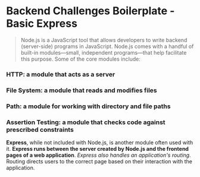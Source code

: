 # Backend Challenges Boilerplate - Basic Express
>Node.js is a JavaScript tool that allows developers to write backend (server-side) programs in JavaScript. Node.js comes with a handful of built-in modules—small, independent programs—that help facilitate this purpose. Some of the core modules include:


### HTTP: a module that acts as a server
### File System: a module that reads and modifies files
### Path: a module for working with directory and file paths
### Assertion Testing: a module that checks code against prescribed constraints

**Express**, while not included with Node.js, is another module often used with it. **Express runs between the server created by Node.js and the frontend pages of a web application**. _Express also handles an application's routing_. Routing directs users to the correct page based on their interaction with the application.